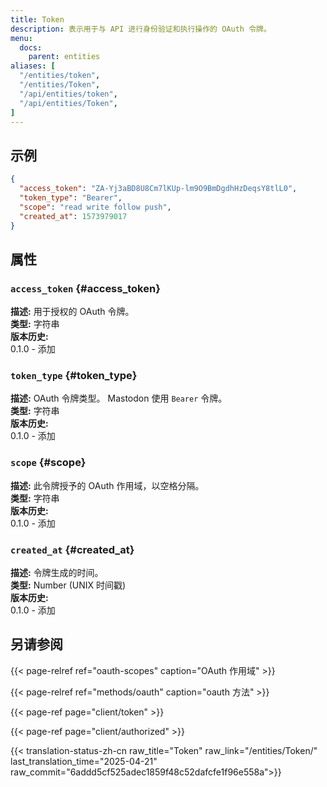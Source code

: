 ```yaml
---
title: Token
description: 表示用于与 API 进行身份验证和执行操作的 OAuth 令牌。
menu:
  docs:
    parent: entities
aliases: [
  "/entities/token",
  "/entities/Token",
  "/api/entities/token",
  "/api/entities/Token",
]
---
```


## 示例

```json
{
  "access_token": "ZA-Yj3aBD8U8Cm7lKUp-lm9O9BmDgdhHzDeqsY8tlL0",
  "token_type": "Bearer",
  "scope": "read write follow push",
  "created_at": 1573979017
}
```

## 属性

### `access_token` {#access_token}

**描述:** 用于授权的 OAuth 令牌。\
**类型:** 字符串\
**版本历史:**\
0.1.0 - 添加

### `token_type` {#token_type}

**描述:** OAuth 令牌类型。 Mastodon 使用 `Bearer` 令牌。\
**类型:** 字符串\
**版本历史:**\
0.1.0 - 添加

### `scope` {#scope}

**描述:** 此令牌授予的 OAuth 作用域，以空格分隔。\
**类型:** 字符串\
**版本历史:**\
0.1.0 - 添加

### `created_at` {#created_at}

**描述:** 令牌生成的时间。\
**类型:** Number (UNIX 时间戳)\
**版本历史:**\
0.1.0 - 添加

## 另请参阅

{{< page-relref ref="oauth-scopes" caption="OAuth 作用域" >}}

{{< page-relref ref="methods/oauth" caption="oauth 方法" >}}

{{< page-ref page="client/token" >}}

{{< page-ref page="client/authorized" >}}

{{< translation-status-zh-cn raw_title="Token" raw_link="/entities/Token/" last_translation_time="2025-04-21" raw_commit="6addd5cf525adec1859f48c52dafcfe1f96e558a">}}
